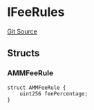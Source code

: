 # IFeeRules
[Git Source](https://github.com/thrackle-io/forte-rules-engine/blob/7ed34a62033174e2129a3d6ffafc4f97afb624f7/src/protocol/economic/ruleProcessor/RuleDataInterfaces.sol)


## Structs
### AMMFeeRule

```solidity
struct AMMFeeRule {
    uint256 feePercentage;
}
```

